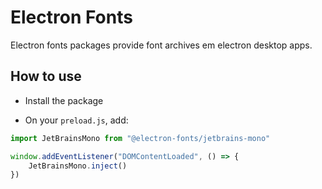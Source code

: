 # Electron Fonts

Electron fonts packages provide font archives em electron desktop apps.

## How to use

* Install the package

* On your `preload.js`, add:

```ts
import JetBrainsMono from "@electron-fonts/jetbrains-mono"

window.addEventListener("DOMContentLoaded", () => {
    JetBrainsMono.inject()
})
```